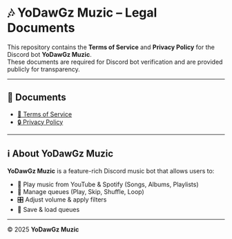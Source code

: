 # 🎶 YoDawGz Muzic – Legal Documents

This repository contains the **Terms of Service** and **Privacy Policy** for the Discord bot **YoDawGz Muzic**.  
These documents are required for Discord bot verification and are provided publicly for transparency.

---

## 📄 Documents
- [📜 Terms of Service](./Terms%20of%20Service.md)  
- [🔒 Privacy Policy](./Privacy%20Policy.md)  

---

## ℹ️ About YoDawGz Muzic
**YoDawGz Muzic** is a feature-rich Discord music bot that allows users to:  
- 🎵 Play music from YouTube & Spotify (Songs, Albums, Playlists)
- 📜 Manage queues (Play, Skip, Shuffle, Loop)  
- 🎛️ Adjust volume & apply filters  
- 💾 Save & load queues  

---

© 2025 **YoDawGz Muzic**
